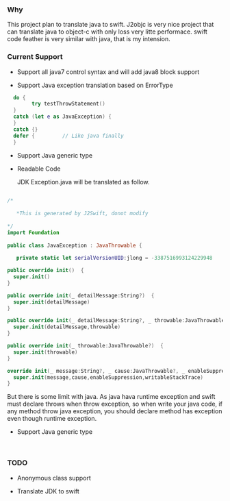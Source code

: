 ### Why

This project plan to translate java to swift. J2objc is very nice project that can translate java to object-c with only loss very litte performace. swift code feather is very similar with java, that is my intension.

### Current Support

* Support all java7 control syntax and will add java8 block support
  
* Support  Java exception translation based on ErrorType
  
``` swift
  do {
        try testThrowStatement()
  }
  catch (let e as JavaException) {
  }
  catch {}
  defer {         // Like java finally
  }
```
  
* Support Java generic type
  
* Readable Code
  
  JDK Exception.java will be translated as follow.
  
``` swift
  
/*
  
   *This is generated by J2Swift, donot modify 
  
*/
import Foundation
  
public class JavaException : JavaThrowable {
  
   private static let serialVersionUID:jlong = -3387516993124229948

public override init()  {
  super.init()
}

public override init(_ detailMessage:String?)  {
  super.init(detailMessage)
}

public override init(_ detailMessage:String?, _ throwable:JavaThrowable?)  {
  super.init(detailMessage,throwable)
}

public override init(_ throwable:JavaThrowable?)  {
  super.init(throwable)
}

override init(_ message:String?, _ cause:JavaThrowable?, _ enableSuppression:jboolean, _ writableStackTrace:jboolean)  {
  super.init(message,cause,enableSuppression,writableStackTrace)
}

```

But there is some limit with java. As java hava runtime exception and swift must declare throws when throw exception, so when write your java code, if any method throw java exception, you should declare method has exception even though runtime exception.

* Support Java generic type
  
  ​

### TODO

* Anonymous class support
  
* Translate JDK to swift
  ​
    ​